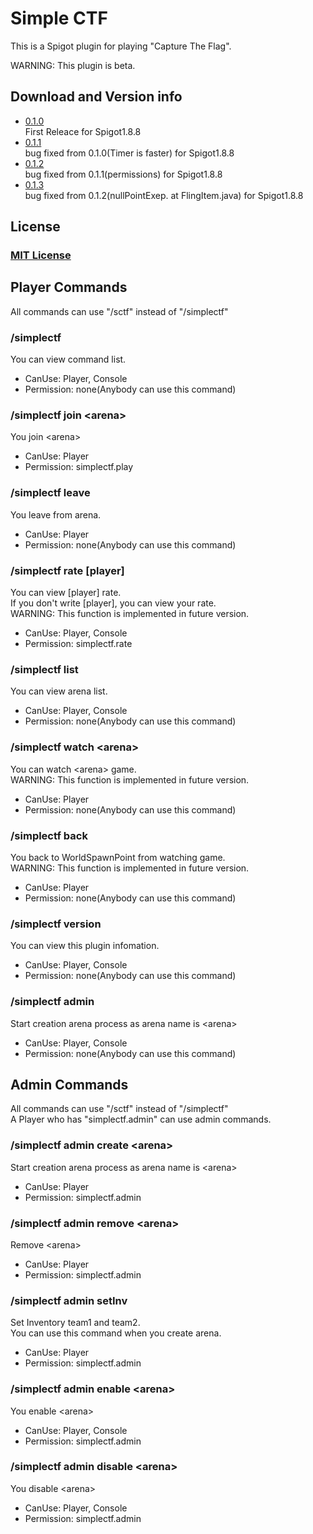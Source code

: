 # Simple CTF
This is a Spigot plugin for playing "Capture The Flag".

WARNING: This plugin is beta.  

## Download and Version info
- [0.1.0](https://github.com/Seaoftrees/SimpleCTF/tree/master/jar/0.1.0)  
  First Releace for Spigot1.8.8
- [0.1.1](https://github.com/Seaoftrees/SimpleCTF/tree/master/jar/0.1.1)  
  bug fixed from 0.1.0(Timer is faster) for Spigot1.8.8
- [0.1.2](https://github.com/Seaoftrees/SimpleCTF/tree/master/jar/0.1.2)  
  bug fixed from 0.1.1(permissions) for Spigot1.8.8
- [0.1.3](https://github.com/Seaoftrees/SimpleCTF/tree/master/jar/0.1.3)  
  bug fixed from 0.1.2(nullPointExep. at FlingItem.java) for Spigot1.8.8

## License
### [MIT License](https://github.com/Seaoftrees/SimpleCTF/blob/master/LICENSE)

## Player Commands
All commands can use "/sctf" instead of "/simplectf"
### /simplectf
You can view command list.
- CanUse: Player, Console 
- Permission: none(Anybody can use this command)
### /simplectf join \<arena\>
You join \<arena\>  
- CanUse: Player  
- Permission: simplectf.play
### /simplectf leave
You leave from arena.  
- CanUse: Player
- Permission: none(Anybody can use this command)
### /simplectf rate \[player\]
You can view \[player\] rate.  
If you don't write \[player\], you can view your rate.  
WARNING: This function is implemented in future version.  
- CanUse: Player, Console
- Permission: simplectf.rate
### /simplectf list
You can view arena list.
- CanUse: Player, Console
- Permission: none(Anybody can use this command)
### /simplectf watch \<arena\>
You can watch \<arena\> game.  
WARNING: This function is implemented in future version.
- CanUse: Player
- Permission: none(Anybody can use this command)
### /simplectf back
You back to WorldSpawnPoint from watching game.  
WARNING: This function is implemented in future version.
- CanUse: Player
- Permission: none(Anybody can use this command)
### /simplectf version
You can view this plugin infomation.
- CanUse: Player, Console
- Permission: none(Anybody can use this command)
### /simplectf admin
Start creation arena process as arena name is \<arena\>
- CanUse: Player, Console
- Permission: none(Anybody can use this command)

## Admin Commands
All commands can use "/sctf" instead of "/simplectf"  
A Player who has "simplectf.admin" can use admin commands.
### /simplectf admin create \<arena\>
Start creation arena process as arena name is \<arena\>
- CanUse: Player
- Permission: simplectf.admin
### /simplectf admin remove \<arena\> 
Remove \<arena\>
- CanUse: Player
- Permission: simplectf.admin
### /simplectf admin setInv
Set Inventory team1 and team2.  
You can use this command when you create arena.
- CanUse: Player
- Permission: simplectf.admin
### /simplectf admin enable \<arena\>
You enable \<arena\>
- CanUse: Player, Console
- Permission: simplectf.admin
### /simplectf admin disable \<arena\> 
You disable \<arena\>
- CanUse: Player, Console
- Permission: simplectf.admin